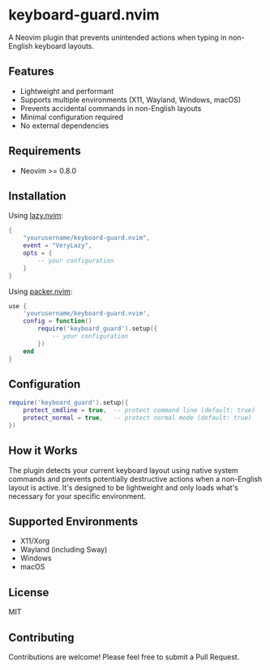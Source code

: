 # keyboard-guard.nvim

A Neovim plugin that prevents unintended actions when typing in non-English keyboard layouts.

## Features

- Lightweight and performant
- Supports multiple environments (X11, Wayland, Windows, macOS)
- Prevents accidental commands in non-English layouts
- Minimal configuration required
- No external dependencies

## Requirements

- Neovim >= 0.8.0

## Installation

Using [lazy.nvim](https://github.com/folke/lazy.nvim):

```lua
{
    "yourusername/keyboard-guard.nvim",
    event = "VeryLazy",
    opts = {
        -- your configuration
    }
}
```

Using [packer.nvim](https://github.com/wbthomason/packer.nvim):

```lua
use {
    'yourusername/keyboard-guard.nvim',
    config = function()
        require('keyboard_guard').setup({
            -- your configuration
        })
    end
}
```

## Configuration

```lua
require('keyboard_guard').setup({
    protect_cmdline = true,  -- protect command line (default: true)
    protect_normal = true,   -- protect normal mode (default: true)
})
```

## How it Works

The plugin detects your current keyboard layout using native system commands and prevents potentially destructive actions when a non-English layout is active. It's designed to be lightweight and only loads what's necessary for your specific environment.

## Supported Environments

- X11/Xorg
- Wayland (including Sway)
- Windows
- macOS

## License

MIT

## Contributing

Contributions are welcome! Please feel free to submit a Pull Request.
